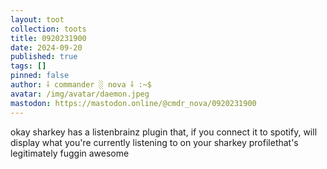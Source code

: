 ```yaml
---
layout: toot
collection: toots
title: 0920231900
date: 2024-09-20
published: true
tags: []
pinned: false
author: ⸸ commander ░ nova ⸸ :~$
avatar: /img/avatar/daemon.jpeg
mastodon: https://mastodon.online/@cmdr_nova/0920231900
---
```


okay sharkey has a listenbrainz plugin that, if you connect it to spotify, will display what you're currently listening to on your sharkey profilethat's legitimately fuggin awesome
